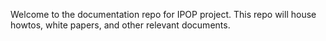 Welcome to the documentation repo for IPOP project. This repo will house
howtos, white papers, and other relevant documents.

